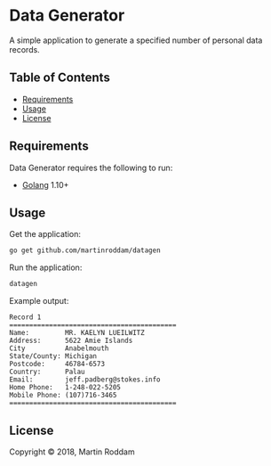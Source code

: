 Data Generator
==========

A simple application to generate a specified number of personal data records.

Table of Contents
-----------------

  * [Requirements](#requirements)
  * [Usage](#usage)
  * [License](#license)


Requirements
------------

Data Generator requires the following to run:

  * [Golang][golang] 1.10+


Usage
-----

Get the application:

```sh
go get github.com/martinroddam/datagen
```

Run the application:

```sh
datagen
```

Example output:

```
Record 1
==========================================
Name:         MR. KAELYN LUEILWITZ
Address:      5622 Amie Islands
City          Anabelmouth
State/County: Michigan
Postcode:     46784-6573
Country:      Palau
Email:        jeff.padberg@stokes.info
Home Phone:   1-248-022-5205
Mobile Phone: (107)716-3465
==========================================
```

License
-------

Copyright &copy; 2018, Martin Roddam

[golang]: https://golang.org/